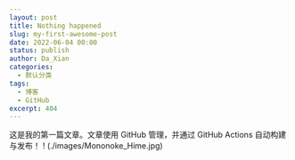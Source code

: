 ```yaml
---
layout: post
title: Nothing happened
slug: my-first-awesome-post
date: 2022-06-04 00:00
status: publish
author: Da_Xian
categories: 
  - 默认分类
tags: 
  - 博客
  - GitHub
excerpt: 404
---
```


这是我的第一篇文章。文章使用 GitHub 管理，并通过 GitHub Actions 自动构建与发布！
! (./images/Mononoke_Hime.jpg)
